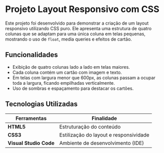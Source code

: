 # Projeto Layout Responsivo com CSS

Este projeto foi desenvolvido para demonstrar a criação de um layout responsivo utilizando CSS puro.
Ele apresenta uma estrutura de quatro colunas que se adaptam para uma única coluna em telas pequenas, mostrando o uso de `float`, media queries e efeitos de cartão.

## Funcionalidades

* Exibição de quatro colunas lado a lado em telas maiores.
* Cada coluna contém um cartão com imagem e texto.
* Em telas com largura menor que 600px, as colunas passam a ocupar toda a largura, ficando empilhadas verticalmente.
* Uso de sombras e espaçamento para destacar os cartões.

## Tecnologias Utilizadas

| Ferramentas            | Finalidade                             |
| ---------------------- | -------------------------------------- |
| **HTML5**              | Estruturação do conteúdo               |
| **CSS3**               | Estilização do layout e responsividade |
| **Visual Studio Code** | Ambiente de desenvolvimento (IDE)      |

